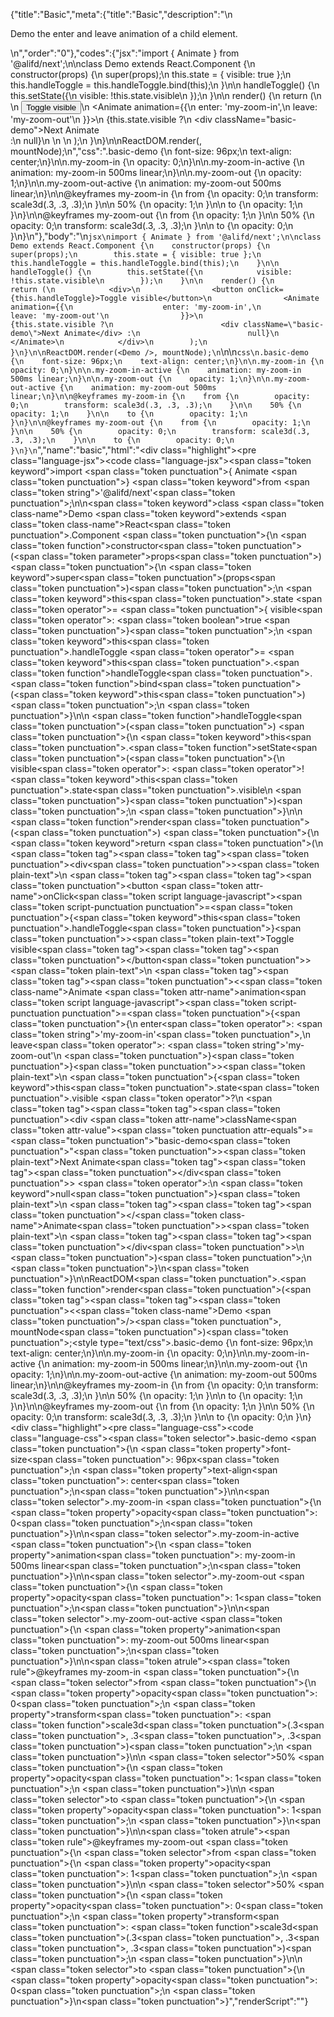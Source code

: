 {"title":"Basic","meta":{"title":"Basic","description":"\n<p>Demo the enter and leave animation of a child element.</p>\n","order":"0"},"codes":{"jsx":"import { Animate } from '@alifd/next';\n\nclass Demo extends React.Component {\n    constructor(props) {\n        super(props);\n        this.state = { visible: true };\n        this.handleToggle = this.handleToggle.bind(this);\n    }\n\n    handleToggle() {\n        this.setState({\n            visible: !this.state.visible\n        });\n    }\n\n    render() {\n        return (\n            <div>\n                <button onClick={this.handleToggle}>Toggle visible</button>\n                <Animate animation={{\n                    enter: 'my-zoom-in',\n                    leave: 'my-zoom-out'\n                }}>\n                    {this.state.visible ?\n                        <div className=\"basic-demo\">Next Animate</div> :\n                        null}\n                </Animate>\n            </div>\n        );\n    }\n}\n\nReactDOM.render(<Demo />, mountNode);\n","css":".basic-demo {\n    font-size: 96px;\n    text-align: center;\n}\n\n.my-zoom-in {\n    opacity: 0;\n}\n\n.my-zoom-in-active {\n    animation: my-zoom-in 500ms linear;\n}\n\n.my-zoom-out {\n    opacity: 1;\n}\n\n.my-zoom-out-active {\n    animation: my-zoom-out 500ms linear;\n}\n\n@keyframes my-zoom-in {\n    from {\n        opacity: 0;\n        transform: scale3d(.3, .3, .3);\n    }\n\n    50% {\n        opacity: 1;\n    }\n\n    to {\n        opacity: 1;\n    }\n}\n\n@keyframes my-zoom-out {\n    from {\n        opacity: 1;\n    }\n\n    50% {\n        opacity: 0;\n        transform: scale3d(.3, .3, .3);\n    }\n\n    to {\n        opacity: 0;\n    }\n}\n"},"body":"\n````jsx\nimport { Animate } from '@alifd/next';\n\nclass Demo extends React.Component {\n    constructor(props) {\n        super(props);\n        this.state = { visible: true };\n        this.handleToggle = this.handleToggle.bind(this);\n    }\n\n    handleToggle() {\n        this.setState({\n            visible: !this.state.visible\n        });\n    }\n\n    render() {\n        return (\n            <div>\n                <button onClick={this.handleToggle}>Toggle visible</button>\n                <Animate animation={{\n                    enter: 'my-zoom-in',\n                    leave: 'my-zoom-out'\n                }}>\n                    {this.state.visible ?\n                        <div className=\"basic-demo\">Next Animate</div> :\n                        null}\n                </Animate>\n            </div>\n        );\n    }\n}\n\nReactDOM.render(<Demo />, mountNode);\n````\n\n````css\n.basic-demo {\n    font-size: 96px;\n    text-align: center;\n}\n\n.my-zoom-in {\n    opacity: 0;\n}\n\n.my-zoom-in-active {\n    animation: my-zoom-in 500ms linear;\n}\n\n.my-zoom-out {\n    opacity: 1;\n}\n\n.my-zoom-out-active {\n    animation: my-zoom-out 500ms linear;\n}\n\n@keyframes my-zoom-in {\n    from {\n        opacity: 0;\n        transform: scale3d(.3, .3, .3);\n    }\n\n    50% {\n        opacity: 1;\n    }\n\n    to {\n        opacity: 1;\n    }\n}\n\n@keyframes my-zoom-out {\n    from {\n        opacity: 1;\n    }\n\n    50% {\n        opacity: 0;\n        transform: scale3d(.3, .3, .3);\n    }\n\n    to {\n        opacity: 0;\n    }\n}\n````","name":"basic","html":"<script>(function(){'use strict';\n\nvar _createClass = function () { function defineProperties(target, props) { for (var i = 0; i < props.length; i++) { var descriptor = props[i]; descriptor.enumerable = descriptor.enumerable || false; descriptor.configurable = true; if (\"value\" in descriptor) descriptor.writable = true; Object.defineProperty(target, descriptor.key, descriptor); } } return function (Constructor, protoProps, staticProps) { if (protoProps) defineProperties(Constructor.prototype, protoProps); if (staticProps) defineProperties(Constructor, staticProps); return Constructor; }; }();\n\nvar _next = require('@alifd/next');\n\nfunction _classCallCheck(instance, Constructor) { if (!(instance instanceof Constructor)) { throw new TypeError(\"Cannot call a class as a function\"); } }\n\nfunction _possibleConstructorReturn(self, call) { if (!self) { throw new ReferenceError(\"this hasn't been initialised - super() hasn't been called\"); } return call && (typeof call === \"object\" || typeof call === \"function\") ? call : self; }\n\nfunction _inherits(subClass, superClass) { if (typeof superClass !== \"function\" && superClass !== null) { throw new TypeError(\"Super expression must either be null or a function, not \" + typeof superClass); } subClass.prototype = Object.create(superClass && superClass.prototype, { constructor: { value: subClass, enumerable: false, writable: true, configurable: true } }); if (superClass) Object.setPrototypeOf ? Object.setPrototypeOf(subClass, superClass) : subClass.__proto__ = superClass; }\n\nvar Demo = function (_React$Component) {\n    _inherits(Demo, _React$Component);\n\n    function Demo(props) {\n        _classCallCheck(this, Demo);\n\n        var _this = _possibleConstructorReturn(this, (Demo.__proto__ || Object.getPrototypeOf(Demo)).call(this, props));\n\n        _this.state = { visible: true };\n        _this.handleToggle = _this.handleToggle.bind(_this);\n        return _this;\n    }\n\n    _createClass(Demo, [{\n        key: 'handleToggle',\n        value: function handleToggle() {\n            this.setState({\n                visible: !this.state.visible\n            });\n        }\n    }, {\n        key: 'render',\n        value: function render() {\n            return React.createElement(\n                'div',\n                null,\n                React.createElement(\n                    'button',\n                    { onClick: this.handleToggle },\n                    'Toggle visible'\n                ),\n                React.createElement(\n                    _next.Animate,\n                    { animation: {\n                            enter: 'my-zoom-in',\n                            leave: 'my-zoom-out'\n                        } },\n                    this.state.visible ? React.createElement(\n                        'div',\n                        { className: 'basic-demo' },\n                        'Next Animate'\n                    ) : null\n                )\n            );\n        }\n    }]);\n\n    return Demo;\n}(React.Component);\n\nReactDOM.render(React.createElement(Demo, null), mountNode);})()</script><div class=\"highlight\"><pre class=\"language-jsx\"><code class=\"language-jsx\"><span class=\"token keyword\">import</span> <span class=\"token punctuation\">{</span> Animate <span class=\"token punctuation\">}</span> <span class=\"token keyword\">from</span> <span class=\"token string\">'@alifd/next'</span><span class=\"token punctuation\">;</span>\n\n<span class=\"token keyword\">class</span> <span class=\"token class-name\">Demo</span> <span class=\"token keyword\">extends</span> <span class=\"token class-name\">React<span class=\"token punctuation\">.</span>Component</span> <span class=\"token punctuation\">{</span>\n    <span class=\"token function\">constructor</span><span class=\"token punctuation\">(</span><span class=\"token parameter\">props</span><span class=\"token punctuation\">)</span> <span class=\"token punctuation\">{</span>\n        <span class=\"token keyword\">super</span><span class=\"token punctuation\">(</span>props<span class=\"token punctuation\">)</span><span class=\"token punctuation\">;</span>\n        <span class=\"token keyword\">this</span><span class=\"token punctuation\">.</span>state <span class=\"token operator\">=</span> <span class=\"token punctuation\">{</span> visible<span class=\"token operator\">:</span> <span class=\"token boolean\">true</span> <span class=\"token punctuation\">}</span><span class=\"token punctuation\">;</span>\n        <span class=\"token keyword\">this</span><span class=\"token punctuation\">.</span>handleToggle <span class=\"token operator\">=</span> <span class=\"token keyword\">this</span><span class=\"token punctuation\">.</span><span class=\"token function\">handleToggle</span><span class=\"token punctuation\">.</span><span class=\"token function\">bind</span><span class=\"token punctuation\">(</span><span class=\"token keyword\">this</span><span class=\"token punctuation\">)</span><span class=\"token punctuation\">;</span>\n    <span class=\"token punctuation\">}</span>\n\n    <span class=\"token function\">handleToggle</span><span class=\"token punctuation\">(</span><span class=\"token punctuation\">)</span> <span class=\"token punctuation\">{</span>\n        <span class=\"token keyword\">this</span><span class=\"token punctuation\">.</span><span class=\"token function\">setState</span><span class=\"token punctuation\">(</span><span class=\"token punctuation\">{</span>\n            visible<span class=\"token operator\">:</span> <span class=\"token operator\">!</span><span class=\"token keyword\">this</span><span class=\"token punctuation\">.</span>state<span class=\"token punctuation\">.</span>visible\n        <span class=\"token punctuation\">}</span><span class=\"token punctuation\">)</span><span class=\"token punctuation\">;</span>\n    <span class=\"token punctuation\">}</span>\n\n    <span class=\"token function\">render</span><span class=\"token punctuation\">(</span><span class=\"token punctuation\">)</span> <span class=\"token punctuation\">{</span>\n        <span class=\"token keyword\">return</span> <span class=\"token punctuation\">(</span>\n            <span class=\"token tag\"><span class=\"token tag\"><span class=\"token punctuation\">&lt;</span>div</span><span class=\"token punctuation\">></span></span><span class=\"token plain-text\">\n                </span><span class=\"token tag\"><span class=\"token tag\"><span class=\"token punctuation\">&lt;</span>button</span> <span class=\"token attr-name\">onClick</span><span class=\"token script language-javascript\"><span class=\"token script-punctuation punctuation\">=</span><span class=\"token punctuation\">{</span><span class=\"token keyword\">this</span><span class=\"token punctuation\">.</span>handleToggle<span class=\"token punctuation\">}</span></span><span class=\"token punctuation\">></span></span><span class=\"token plain-text\">Toggle visible</span><span class=\"token tag\"><span class=\"token tag\"><span class=\"token punctuation\">&lt;/</span>button</span><span class=\"token punctuation\">></span></span><span class=\"token plain-text\">\n                </span><span class=\"token tag\"><span class=\"token tag\"><span class=\"token punctuation\">&lt;</span><span class=\"token class-name\">Animate</span></span> <span class=\"token attr-name\">animation</span><span class=\"token script language-javascript\"><span class=\"token script-punctuation punctuation\">=</span><span class=\"token punctuation\">{</span><span class=\"token punctuation\">{</span>\n                    enter<span class=\"token operator\">:</span> <span class=\"token string\">'my-zoom-in'</span><span class=\"token punctuation\">,</span>\n                    leave<span class=\"token operator\">:</span> <span class=\"token string\">'my-zoom-out'</span>\n                <span class=\"token punctuation\">}</span><span class=\"token punctuation\">}</span></span><span class=\"token punctuation\">></span></span><span class=\"token plain-text\">\n                    </span><span class=\"token punctuation\">{</span><span class=\"token keyword\">this</span><span class=\"token punctuation\">.</span>state<span class=\"token punctuation\">.</span>visible <span class=\"token operator\">?</span>\n                        <span class=\"token tag\"><span class=\"token tag\"><span class=\"token punctuation\">&lt;</span>div</span> <span class=\"token attr-name\">className</span><span class=\"token attr-value\"><span class=\"token punctuation attr-equals\">=</span><span class=\"token punctuation\">\"</span>basic-demo<span class=\"token punctuation\">\"</span></span><span class=\"token punctuation\">></span></span><span class=\"token plain-text\">Next Animate</span><span class=\"token tag\"><span class=\"token tag\"><span class=\"token punctuation\">&lt;/</span>div</span><span class=\"token punctuation\">></span></span> <span class=\"token operator\">:</span>\n                        <span class=\"token keyword\">null</span><span class=\"token punctuation\">}</span><span class=\"token plain-text\">\n                </span><span class=\"token tag\"><span class=\"token tag\"><span class=\"token punctuation\">&lt;/</span><span class=\"token class-name\">Animate</span></span><span class=\"token punctuation\">></span></span><span class=\"token plain-text\">\n            </span><span class=\"token tag\"><span class=\"token tag\"><span class=\"token punctuation\">&lt;/</span>div</span><span class=\"token punctuation\">></span></span>\n        <span class=\"token punctuation\">)</span><span class=\"token punctuation\">;</span>\n    <span class=\"token punctuation\">}</span>\n<span class=\"token punctuation\">}</span>\n\nReactDOM<span class=\"token punctuation\">.</span><span class=\"token function\">render</span><span class=\"token punctuation\">(</span><span class=\"token tag\"><span class=\"token tag\"><span class=\"token punctuation\">&lt;</span><span class=\"token class-name\">Demo</span></span> <span class=\"token punctuation\">/></span></span><span class=\"token punctuation\">,</span> mountNode<span class=\"token punctuation\">)</span><span class=\"token punctuation\">;</span></code></pre></div><style type=\"text/css\">.basic-demo {\n    font-size: 96px;\n    text-align: center;\n}\n\n.my-zoom-in {\n    opacity: 0;\n}\n\n.my-zoom-in-active {\n    animation: my-zoom-in 500ms linear;\n}\n\n.my-zoom-out {\n    opacity: 1;\n}\n\n.my-zoom-out-active {\n    animation: my-zoom-out 500ms linear;\n}\n\n@keyframes my-zoom-in {\n    from {\n        opacity: 0;\n        transform: scale3d(.3, .3, .3);\n    }\n\n    50% {\n        opacity: 1;\n    }\n\n    to {\n        opacity: 1;\n    }\n}\n\n@keyframes my-zoom-out {\n    from {\n        opacity: 1;\n    }\n\n    50% {\n        opacity: 0;\n        transform: scale3d(.3, .3, .3);\n    }\n\n    to {\n        opacity: 0;\n    }\n}</style><div class=\"highlight\"><pre class=\"language-css\"><code class=\"language-css\"><span class=\"token selector\">.basic-demo</span> <span class=\"token punctuation\">{</span>\n    <span class=\"token property\">font-size</span><span class=\"token punctuation\">:</span> 96px<span class=\"token punctuation\">;</span>\n    <span class=\"token property\">text-align</span><span class=\"token punctuation\">:</span> center<span class=\"token punctuation\">;</span>\n<span class=\"token punctuation\">}</span>\n\n<span class=\"token selector\">.my-zoom-in</span> <span class=\"token punctuation\">{</span>\n    <span class=\"token property\">opacity</span><span class=\"token punctuation\">:</span> 0<span class=\"token punctuation\">;</span>\n<span class=\"token punctuation\">}</span>\n\n<span class=\"token selector\">.my-zoom-in-active</span> <span class=\"token punctuation\">{</span>\n    <span class=\"token property\">animation</span><span class=\"token punctuation\">:</span> my-zoom-in 500ms linear<span class=\"token punctuation\">;</span>\n<span class=\"token punctuation\">}</span>\n\n<span class=\"token selector\">.my-zoom-out</span> <span class=\"token punctuation\">{</span>\n    <span class=\"token property\">opacity</span><span class=\"token punctuation\">:</span> 1<span class=\"token punctuation\">;</span>\n<span class=\"token punctuation\">}</span>\n\n<span class=\"token selector\">.my-zoom-out-active</span> <span class=\"token punctuation\">{</span>\n    <span class=\"token property\">animation</span><span class=\"token punctuation\">:</span> my-zoom-out 500ms linear<span class=\"token punctuation\">;</span>\n<span class=\"token punctuation\">}</span>\n\n<span class=\"token atrule\"><span class=\"token rule\">@keyframes</span> my-zoom-in</span> <span class=\"token punctuation\">{</span>\n    <span class=\"token selector\">from</span> <span class=\"token punctuation\">{</span>\n        <span class=\"token property\">opacity</span><span class=\"token punctuation\">:</span> 0<span class=\"token punctuation\">;</span>\n        <span class=\"token property\">transform</span><span class=\"token punctuation\">:</span> <span class=\"token function\">scale3d</span><span class=\"token punctuation\">(</span>.3<span class=\"token punctuation\">,</span> .3<span class=\"token punctuation\">,</span> .3<span class=\"token punctuation\">)</span><span class=\"token punctuation\">;</span>\n    <span class=\"token punctuation\">}</span>\n\n    <span class=\"token selector\">50%</span> <span class=\"token punctuation\">{</span>\n        <span class=\"token property\">opacity</span><span class=\"token punctuation\">:</span> 1<span class=\"token punctuation\">;</span>\n    <span class=\"token punctuation\">}</span>\n\n    <span class=\"token selector\">to</span> <span class=\"token punctuation\">{</span>\n        <span class=\"token property\">opacity</span><span class=\"token punctuation\">:</span> 1<span class=\"token punctuation\">;</span>\n    <span class=\"token punctuation\">}</span>\n<span class=\"token punctuation\">}</span>\n\n<span class=\"token atrule\"><span class=\"token rule\">@keyframes</span> my-zoom-out</span> <span class=\"token punctuation\">{</span>\n    <span class=\"token selector\">from</span> <span class=\"token punctuation\">{</span>\n        <span class=\"token property\">opacity</span><span class=\"token punctuation\">:</span> 1<span class=\"token punctuation\">;</span>\n    <span class=\"token punctuation\">}</span>\n\n    <span class=\"token selector\">50%</span> <span class=\"token punctuation\">{</span>\n        <span class=\"token property\">opacity</span><span class=\"token punctuation\">:</span> 0<span class=\"token punctuation\">;</span>\n        <span class=\"token property\">transform</span><span class=\"token punctuation\">:</span> <span class=\"token function\">scale3d</span><span class=\"token punctuation\">(</span>.3<span class=\"token punctuation\">,</span> .3<span class=\"token punctuation\">,</span> .3<span class=\"token punctuation\">)</span><span class=\"token punctuation\">;</span>\n    <span class=\"token punctuation\">}</span>\n\n    <span class=\"token selector\">to</span> <span class=\"token punctuation\">{</span>\n        <span class=\"token property\">opacity</span><span class=\"token punctuation\">:</span> 0<span class=\"token punctuation\">;</span>\n    <span class=\"token punctuation\">}</span>\n<span class=\"token punctuation\">}</span></code></pre></div>","renderScript":"<script>(function(){'use strict';\n\nvar _createClass = function () { function defineProperties(target, props) { for (var i = 0; i < props.length; i++) { var descriptor = props[i]; descriptor.enumerable = descriptor.enumerable || false; descriptor.configurable = true; if (\"value\" in descriptor) descriptor.writable = true; Object.defineProperty(target, descriptor.key, descriptor); } } return function (Constructor, protoProps, staticProps) { if (protoProps) defineProperties(Constructor.prototype, protoProps); if (staticProps) defineProperties(Constructor, staticProps); return Constructor; }; }();\n\nvar _reactLive = require('react-live');\n\nvar _next = require('@alifd/next');\n\nfunction _classCallCheck(instance, Constructor) { if (!(instance instanceof Constructor)) { throw new TypeError(\"Cannot call a class as a function\"); } }\n\nfunction _possibleConstructorReturn(self, call) { if (!self) { throw new ReferenceError(\"this hasn't been initialised - super() hasn't been called\"); } return call && (typeof call === \"object\" || typeof call === \"function\") ? call : self; }\n\nfunction _inherits(subClass, superClass) { if (typeof superClass !== \"function\" && superClass !== null) { throw new TypeError(\"Super expression must either be null or a function, not \" + typeof superClass); } subClass.prototype = Object.create(superClass && superClass.prototype, { constructor: { value: subClass, enumerable: false, writable: true, configurable: true } }); if (superClass) Object.setPrototypeOf ? Object.setPrototypeOf(subClass, superClass) : subClass.__proto__ = superClass; }\n\nwindow.demoNames.push('basicEnUs');\n\ndocument.getElementById('basicEnUs-style').innerHTML = '.basic-demo {\\n    font-size: 96px;\\n    text-align: center;\\n}\\n\\n.my-zoom-in {\\n    opacity: 0;\\n}\\n\\n.my-zoom-in-active {\\n    animation: my-zoom-in 500ms linear;\\n}\\n\\n.my-zoom-out {\\n    opacity: 1;\\n}\\n\\n.my-zoom-out-active {\\n    animation: my-zoom-out 500ms linear;\\n}\\n\\n@keyframes my-zoom-in {\\n    from {\\n        opacity: 0;\\n        transform: scale3d(.3, .3, .3);\\n    }\\n\\n    50% {\\n        opacity: 1;\\n    }\\n\\n    to {\\n        opacity: 1;\\n    }\\n}\\n\\n@keyframes my-zoom-out {\\n    from {\\n        opacity: 1;\\n    }\\n\\n    50% {\\n        opacity: 0;\\n        transform: scale3d(.3, .3, .3);\\n    }\\n\\n    to {\\n        opacity: 0;\\n    }\\n}\\n';\n\nwindow.basicEnUsRenderScript = function basicEnUsRenderScript(liveDemo) {\n    var mountNode = document.getElementById('basicEnUs-mount');\n    if (liveDemo === \"false\") {\n        document.getElementById('basicEnUs-body').innerHTML = '<pre class=\"language-jsx\"><code class=\"language-jsx\"><span class=\"token keyword\">import</span> <span class=\"token punctuation\">{</span> Animate <span class=\"token punctuation\">}</span> <span class=\"token keyword\">from</span> <span class=\"token string\">\\'@alifd/next\\'</span><span class=\"token punctuation\">;</span>\\n\\n<span class=\"token keyword\">class</span> <span class=\"token class-name\">Demo</span> <span class=\"token keyword\">extends</span> <span class=\"token class-name\">React<span class=\"token punctuation\">.</span>Component</span> <span class=\"token punctuation\">{</span>\\n    <span class=\"token function\">constructor</span><span class=\"token punctuation\">(</span><span class=\"token parameter\">props</span><span class=\"token punctuation\">)</span> <span class=\"token punctuation\">{</span>\\n        <span class=\"token keyword\">super</span><span class=\"token punctuation\">(</span>props<span class=\"token punctuation\">)</span><span class=\"token punctuation\">;</span>\\n        <span class=\"token keyword\">this</span><span class=\"token punctuation\">.</span>state <span class=\"token operator\">=</span> <span class=\"token punctuation\">{</span> visible<span class=\"token operator\">:</span> <span class=\"token boolean\">true</span> <span class=\"token punctuation\">}</span><span class=\"token punctuation\">;</span>\\n        <span class=\"token keyword\">this</span><span class=\"token punctuation\">.</span>handleToggle <span class=\"token operator\">=</span> <span class=\"token keyword\">this</span><span class=\"token punctuation\">.</span><span class=\"token function\">handleToggle</span><span class=\"token punctuation\">.</span><span class=\"token function\">bind</span><span class=\"token punctuation\">(</span><span class=\"token keyword\">this</span><span class=\"token punctuation\">)</span><span class=\"token punctuation\">;</span>\\n    <span class=\"token punctuation\">}</span>\\n\\n    <span class=\"token function\">handleToggle</span><span class=\"token punctuation\">(</span><span class=\"token punctuation\">)</span> <span class=\"token punctuation\">{</span>\\n        <span class=\"token keyword\">this</span><span class=\"token punctuation\">.</span><span class=\"token function\">setState</span><span class=\"token punctuation\">(</span><span class=\"token punctuation\">{</span>\\n            visible<span class=\"token operator\">:</span> <span class=\"token operator\">!</span><span class=\"token keyword\">this</span><span class=\"token punctuation\">.</span>state<span class=\"token punctuation\">.</span>visible\\n        <span class=\"token punctuation\">}</span><span class=\"token punctuation\">)</span><span class=\"token punctuation\">;</span>\\n    <span class=\"token punctuation\">}</span>\\n\\n    <span class=\"token function\">render</span><span class=\"token punctuation\">(</span><span class=\"token punctuation\">)</span> <span class=\"token punctuation\">{</span>\\n        <span class=\"token keyword\">return</span> <span class=\"token punctuation\">(</span>\\n            <span class=\"token tag\"><span class=\"token tag\"><span class=\"token punctuation\">&lt;</span>div</span><span class=\"token punctuation\">></span></span><span class=\"token plain-text\">\\n                </span><span class=\"token tag\"><span class=\"token tag\"><span class=\"token punctuation\">&lt;</span>button</span> <span class=\"token attr-name\">onClick</span><span class=\"token script language-javascript\"><span class=\"token script-punctuation punctuation\">=</span><span class=\"token punctuation\">{</span><span class=\"token keyword\">this</span><span class=\"token punctuation\">.</span>handleToggle<span class=\"token punctuation\">}</span></span><span class=\"token punctuation\">></span></span><span class=\"token plain-text\">Toggle visible</span><span class=\"token tag\"><span class=\"token tag\"><span class=\"token punctuation\">&lt;/</span>button</span><span class=\"token punctuation\">></span></span><span class=\"token plain-text\">\\n                </span><span class=\"token tag\"><span class=\"token tag\"><span class=\"token punctuation\">&lt;</span><span class=\"token class-name\">Animate</span></span> <span class=\"token attr-name\">animation</span><span class=\"token script language-javascript\"><span class=\"token script-punctuation punctuation\">=</span><span class=\"token punctuation\">{</span><span class=\"token punctuation\">{</span>\\n                    enter<span class=\"token operator\">:</span> <span class=\"token string\">\\'my-zoom-in\\'</span><span class=\"token punctuation\">,</span>\\n                    leave<span class=\"token operator\">:</span> <span class=\"token string\">\\'my-zoom-out\\'</span>\\n                <span class=\"token punctuation\">}</span><span class=\"token punctuation\">}</span></span><span class=\"token punctuation\">></span></span><span class=\"token plain-text\">\\n                    </span><span class=\"token punctuation\">{</span><span class=\"token keyword\">this</span><span class=\"token punctuation\">.</span>state<span class=\"token punctuation\">.</span>visible <span class=\"token operator\">?</span>\\n                        <span class=\"token tag\"><span class=\"token tag\"><span class=\"token punctuation\">&lt;</span>div</span> <span class=\"token attr-name\">className</span><span class=\"token attr-value\"><span class=\"token punctuation attr-equals\">=</span><span class=\"token punctuation\">\"</span>basic-demo<span class=\"token punctuation\">\"</span></span><span class=\"token punctuation\">></span></span><span class=\"token plain-text\">Next Animate</span><span class=\"token tag\"><span class=\"token tag\"><span class=\"token punctuation\">&lt;/</span>div</span><span class=\"token punctuation\">></span></span> <span class=\"token operator\">:</span>\\n                        <span class=\"token keyword\">null</span><span class=\"token punctuation\">}</span><span class=\"token plain-text\">\\n                </span><span class=\"token tag\"><span class=\"token tag\"><span class=\"token punctuation\">&lt;/</span><span class=\"token class-name\">Animate</span></span><span class=\"token punctuation\">></span></span><span class=\"token plain-text\">\\n            </span><span class=\"token tag\"><span class=\"token tag\"><span class=\"token punctuation\">&lt;/</span>div</span><span class=\"token punctuation\">></span></span>\\n        <span class=\"token punctuation\">)</span><span class=\"token punctuation\">;</span>\\n    <span class=\"token punctuation\">}</span>\\n<span class=\"token punctuation\">}</span>\\n\\nReactDOM<span class=\"token punctuation\">.</span><span class=\"token function\">render</span><span class=\"token punctuation\">(</span><span class=\"token tag\"><span class=\"token tag\"><span class=\"token punctuation\">&lt;</span><span class=\"token class-name\">Demo</span></span> <span class=\"token punctuation\">/></span></span><span class=\"token punctuation\">,</span> mountNode<span class=\"token punctuation\">)</span><span class=\"token punctuation\">;</span>\\n</code></pre>\\n<pre class=\"language-css\"><code class=\"language-css\"><span class=\"token selector\">.basic-demo</span> <span class=\"token punctuation\">{</span>\\n    <span class=\"token property\">font-size</span><span class=\"token punctuation\">:</span> 96px<span class=\"token punctuation\">;</span>\\n    <span class=\"token property\">text-align</span><span class=\"token punctuation\">:</span> center<span class=\"token punctuation\">;</span>\\n<span class=\"token punctuation\">}</span>\\n\\n<span class=\"token selector\">.my-zoom-in</span> <span class=\"token punctuation\">{</span>\\n    <span class=\"token property\">opacity</span><span class=\"token punctuation\">:</span> 0<span class=\"token punctuation\">;</span>\\n<span class=\"token punctuation\">}</span>\\n\\n<span class=\"token selector\">.my-zoom-in-active</span> <span class=\"token punctuation\">{</span>\\n    <span class=\"token property\">animation</span><span class=\"token punctuation\">:</span> my-zoom-in 500ms linear<span class=\"token punctuation\">;</span>\\n<span class=\"token punctuation\">}</span>\\n\\n<span class=\"token selector\">.my-zoom-out</span> <span class=\"token punctuation\">{</span>\\n    <span class=\"token property\">opacity</span><span class=\"token punctuation\">:</span> 1<span class=\"token punctuation\">;</span>\\n<span class=\"token punctuation\">}</span>\\n\\n<span class=\"token selector\">.my-zoom-out-active</span> <span class=\"token punctuation\">{</span>\\n    <span class=\"token property\">animation</span><span class=\"token punctuation\">:</span> my-zoom-out 500ms linear<span class=\"token punctuation\">;</span>\\n<span class=\"token punctuation\">}</span>\\n\\n<span class=\"token atrule\"><span class=\"token rule\">@keyframes</span> my-zoom-in</span> <span class=\"token punctuation\">{</span>\\n    <span class=\"token selector\">from</span> <span class=\"token punctuation\">{</span>\\n        <span class=\"token property\">opacity</span><span class=\"token punctuation\">:</span> 0<span class=\"token punctuation\">;</span>\\n        <span class=\"token property\">transform</span><span class=\"token punctuation\">:</span> <span class=\"token function\">scale3d</span><span class=\"token punctuation\">(</span>.3<span class=\"token punctuation\">,</span> .3<span class=\"token punctuation\">,</span> .3<span class=\"token punctuation\">)</span><span class=\"token punctuation\">;</span>\\n    <span class=\"token punctuation\">}</span>\\n\\n    <span class=\"token selector\">50%</span> <span class=\"token punctuation\">{</span>\\n        <span class=\"token property\">opacity</span><span class=\"token punctuation\">:</span> 1<span class=\"token punctuation\">;</span>\\n    <span class=\"token punctuation\">}</span>\\n\\n    <span class=\"token selector\">to</span> <span class=\"token punctuation\">{</span>\\n        <span class=\"token property\">opacity</span><span class=\"token punctuation\">:</span> 1<span class=\"token punctuation\">;</span>\\n    <span class=\"token punctuation\">}</span>\\n<span class=\"token punctuation\">}</span>\\n\\n<span class=\"token atrule\"><span class=\"token rule\">@keyframes</span> my-zoom-out</span> <span class=\"token punctuation\">{</span>\\n    <span class=\"token selector\">from</span> <span class=\"token punctuation\">{</span>\\n        <span class=\"token property\">opacity</span><span class=\"token punctuation\">:</span> 1<span class=\"token punctuation\">;</span>\\n    <span class=\"token punctuation\">}</span>\\n\\n    <span class=\"token selector\">50%</span> <span class=\"token punctuation\">{</span>\\n        <span class=\"token property\">opacity</span><span class=\"token punctuation\">:</span> 0<span class=\"token punctuation\">;</span>\\n        <span class=\"token property\">transform</span><span class=\"token punctuation\">:</span> <span class=\"token function\">scale3d</span><span class=\"token punctuation\">(</span>.3<span class=\"token punctuation\">,</span> .3<span class=\"token punctuation\">,</span> .3<span class=\"token punctuation\">)</span><span class=\"token punctuation\">;</span>\\n    <span class=\"token punctuation\">}</span>\\n\\n    <span class=\"token selector\">to</span> <span class=\"token punctuation\">{</span>\\n        <span class=\"token property\">opacity</span><span class=\"token punctuation\">:</span> 0<span class=\"token punctuation\">;</span>\\n    <span class=\"token punctuation\">}</span>\\n<span class=\"token punctuation\">}</span>\\n</code></pre>\\n'.replace(/{backquote}/g, '`').replace(/{dollar}/g, '$');\n\n        var Demo = function (_React$Component) {\n            _inherits(Demo, _React$Component);\n\n            function Demo(props) {\n                _classCallCheck(this, Demo);\n\n                var _this = _possibleConstructorReturn(this, (Demo.__proto__ || Object.getPrototypeOf(Demo)).call(this, props));\n\n                _this.state = { visible: true };\n                _this.handleToggle = _this.handleToggle.bind(_this);\n                return _this;\n            }\n\n            _createClass(Demo, [{\n                key: 'handleToggle',\n                value: function handleToggle() {\n                    this.setState({\n                        visible: !this.state.visible\n                    });\n                }\n            }, {\n                key: 'render',\n                value: function render() {\n                    return React.createElement(\n                        'div',\n                        null,\n                        React.createElement(\n                            'button',\n                            { onClick: this.handleToggle },\n                            'Toggle visible'\n                        ),\n                        React.createElement(\n                            _next.Animate,\n                            { animation: {\n                                    enter: 'my-zoom-in',\n                                    leave: 'my-zoom-out'\n                                } },\n                            this.state.visible ? React.createElement(\n                                'div',\n                                { className: 'basic-demo' },\n                                'Next Animate'\n                            ) : null\n                        )\n                    );\n                }\n            }]);\n\n            return Demo;\n        }(React.Component);\n\n        ReactDOM.render(React.createElement(Demo, null), mountNode);\n\n        return;\n    }\n\n    var basicEnUsLiveScript = 'class Demo extends React.Component {\\n  constructor(props) {\\n    super(props);\\n    this.state = { visible: true };\\n    this.handleToggle = this.handleToggle.bind(this);\\n  }\\n\\n  handleToggle() {\\n    this.setState({\\n      visible: !this.state.visible\\n    });\\n  }\\n\\n  render() {\\n    return (\\n      <div>\\n        <button onClick={this.handleToggle}>Toggle visible</button>\\n        <Animate\\n          animation={{\\n            enter: \"my-zoom-in\",\\n            leave: \"my-zoom-out\"\\n          }}\\n        >\\n          {this.state.visible ? (\\n            <div className=\"basic-demo\">Next Animate</div>\\n          ) : null}\\n        </Animate>\\n      </div>\\n    );\\n  }\\n}\\n\\nReactDOM.render(<Demo />, mountNode);';\n    var emptyTheme = {\n        plain: {},\n        styles: [{\n            types: [],\n            styles: {}\n        }]\n    };\n\n    function renderAfter() {\n        ReactDOM.render(React.createElement(\n            _next.Balloon.Tooltip,\n            {\n                align: 't',\n                style: { maxWidth: 320 },\n                trigger: React.createElement('div', {\n                    dangerouslySetInnerHTML: {\n                        __html: '<pre class=\"language-jsx\"><code class=\"language-jsx\"><span class=\"token keyword\">import</span> <span class=\"token punctuation\">{</span> Animate <span class=\"token punctuation\">}</span> <span class=\"token keyword\">from</span> <span class=\"token string\">\\'@alifd/next\\'</span><span class=\"token punctuation\">;</span>\\n</code></pre>\\n'\n                    }\n                })\n            },\n            '\\u7F16\\u8F91\\u6A21\\u5F0F\\u6682\\u4E0D\\u652F\\u6301\\u4FEE\\u6539\\u4F9D\\u8D56\\u5F15\\u5165'\n        ), document.getElementById('basicEnUs-live-import'));\n        ReactDOM.render(React.createElement(\n            _next.Balloon.Tooltip,\n            {\n                align: 'b',\n                style: { maxWidth: 320 },\n                trigger: React.createElement('div', { dangerouslySetInnerHTML: { __html: '<pre class=\"language-css\"><code class=\"language-css\"><span class=\"token selector\">.basic-demo</span> <span class=\"token punctuation\">{</span>\\n    <span class=\"token property\">font-size</span><span class=\"token punctuation\">:</span> 96px<span class=\"token punctuation\">;</span>\\n    <span class=\"token property\">text-align</span><span class=\"token punctuation\">:</span> center<span class=\"token punctuation\">;</span>\\n<span class=\"token punctuation\">}</span>\\n\\n<span class=\"token selector\">.my-zoom-in</span> <span class=\"token punctuation\">{</span>\\n    <span class=\"token property\">opacity</span><span class=\"token punctuation\">:</span> 0<span class=\"token punctuation\">;</span>\\n<span class=\"token punctuation\">}</span>\\n\\n<span class=\"token selector\">.my-zoom-in-active</span> <span class=\"token punctuation\">{</span>\\n    <span class=\"token property\">animation</span><span class=\"token punctuation\">:</span> my-zoom-in 500ms linear<span class=\"token punctuation\">;</span>\\n<span class=\"token punctuation\">}</span>\\n\\n<span class=\"token selector\">.my-zoom-out</span> <span class=\"token punctuation\">{</span>\\n    <span class=\"token property\">opacity</span><span class=\"token punctuation\">:</span> 1<span class=\"token punctuation\">;</span>\\n<span class=\"token punctuation\">}</span>\\n\\n<span class=\"token selector\">.my-zoom-out-active</span> <span class=\"token punctuation\">{</span>\\n    <span class=\"token property\">animation</span><span class=\"token punctuation\">:</span> my-zoom-out 500ms linear<span class=\"token punctuation\">;</span>\\n<span class=\"token punctuation\">}</span>\\n\\n<span class=\"token atrule\"><span class=\"token rule\">@keyframes</span> my-zoom-in</span> <span class=\"token punctuation\">{</span>\\n    <span class=\"token selector\">from</span> <span class=\"token punctuation\">{</span>\\n        <span class=\"token property\">opacity</span><span class=\"token punctuation\">:</span> 0<span class=\"token punctuation\">;</span>\\n        <span class=\"token property\">transform</span><span class=\"token punctuation\">:</span> <span class=\"token function\">scale3d</span><span class=\"token punctuation\">(</span>.3<span class=\"token punctuation\">,</span> .3<span class=\"token punctuation\">,</span> .3<span class=\"token punctuation\">)</span><span class=\"token punctuation\">;</span>\\n    <span class=\"token punctuation\">}</span>\\n\\n    <span class=\"token selector\">50%</span> <span class=\"token punctuation\">{</span>\\n        <span class=\"token property\">opacity</span><span class=\"token punctuation\">:</span> 1<span class=\"token punctuation\">;</span>\\n    <span class=\"token punctuation\">}</span>\\n\\n    <span class=\"token selector\">to</span> <span class=\"token punctuation\">{</span>\\n        <span class=\"token property\">opacity</span><span class=\"token punctuation\">:</span> 1<span class=\"token punctuation\">;</span>\\n    <span class=\"token punctuation\">}</span>\\n<span class=\"token punctuation\">}</span>\\n\\n<span class=\"token atrule\"><span class=\"token rule\">@keyframes</span> my-zoom-out</span> <span class=\"token punctuation\">{</span>\\n    <span class=\"token selector\">from</span> <span class=\"token punctuation\">{</span>\\n        <span class=\"token property\">opacity</span><span class=\"token punctuation\">:</span> 1<span class=\"token punctuation\">;</span>\\n    <span class=\"token punctuation\">}</span>\\n\\n    <span class=\"token selector\">50%</span> <span class=\"token punctuation\">{</span>\\n        <span class=\"token property\">opacity</span><span class=\"token punctuation\">:</span> 0<span class=\"token punctuation\">;</span>\\n        <span class=\"token property\">transform</span><span class=\"token punctuation\">:</span> <span class=\"token function\">scale3d</span><span class=\"token punctuation\">(</span>.3<span class=\"token punctuation\">,</span> .3<span class=\"token punctuation\">,</span> .3<span class=\"token punctuation\">)</span><span class=\"token punctuation\">;</span>\\n    <span class=\"token punctuation\">}</span>\\n\\n    <span class=\"token selector\">to</span> <span class=\"token punctuation\">{</span>\\n        <span class=\"token property\">opacity</span><span class=\"token punctuation\">:</span> 0<span class=\"token punctuation\">;</span>\\n    <span class=\"token punctuation\">}</span>\\n<span class=\"token punctuation\">}</span>\\n\\n</code></pre>\\n' } })\n            },\n            '\\u7F16\\u8F91\\u6A21\\u5F0F\\u6682\\u4E0D\\u652F\\u6301\\u4FEE\\u6539css'\n        ), document.getElementById('basicEnUs-live-css'));\n    }\n\n    var LiveRenderer = function (_React$Component2) {\n        _inherits(LiveRenderer, _React$Component2);\n\n        function LiveRenderer(props) {\n            _classCallCheck(this, LiveRenderer);\n\n            var _this2 = _possibleConstructorReturn(this, (LiveRenderer.__proto__ || Object.getPrototypeOf(LiveRenderer)).call(this, props));\n\n            _this2.onBlur = function () {\n                var time = new Date().getTime();\n                window.top.postMessage({\n                    type: 'ReactLiveEdit',\n                    from: 'demo',\n                    body: { name: 'basicEnUs', component: 'Animate', time: time }\n                }, '*');\n            };\n\n            return _this2;\n        }\n\n        _createClass(LiveRenderer, [{\n            key: 'componentDidMount',\n            value: function componentDidMount() {\n                renderAfter();\n            }\n        }, {\n            key: 'render',\n            value: function render() {\n                return React.createElement(\n                    _reactLive.LiveProvider,\n                    {\n                        code: basicEnUsLiveScript,\n                        scope: { Animate: _next.Animate, mountNode: mountNode },\n                        noInline: true },\n                    React.createElement(\n                        'div',\n                        { id: 'basicEnUs-live-editor' },\n                        React.createElement(_reactLive.LiveError, { id: 'basicEnUs-live-error', className: 'react-live-error' }),\n                        React.createElement('div', { id: 'basicEnUs-live-import' }),\n                        React.createElement(\n                            'div',\n                            { id: 'basicEnUs-live-body', className: 'react-live-body' },\n                            React.createElement(_reactLive.LiveEditor, { theme: emptyTheme, onBlur: this.onBlur })\n                        ),\n                        React.createElement('div', { id: 'basicEnUs-live-css' })\n                    ),\n                    React.createElement(_reactLive.LivePreview, null)\n                );\n            }\n        }]);\n\n        return LiveRenderer;\n    }(React.Component);\n\n    ReactDOM.render(React.createElement(LiveRenderer, null), document.getElementById('basicEnUs-body'));\n    return;\n};\n\nwindow.renderFuncs.push(basicEnUsRenderScript);\n\nfunction onRiddleOrCodePenClick(type) {\n    var time = new Date().getTime();\n    window.top.postMessage({\n        type: 'RiddleOrCodePenClick',\n        from: 'demo',\n        body: { name: 'basicEnUs', component: 'Animate', type: type, time: time }\n    }, '*');\n}\nReactDOM.render(React.createElement(\n    _next.Balloon.Tooltip,\n    {\n        align: 'b',\n        style: { maxWidth: 400 },\n        trigger: React.createElement(\n            'span',\n            { role: 'img', className: 'op-icon', onClick: function onClick() {\n                    return onRiddleOrCodePenClick('CodePen');\n                } },\n            React.createElement(\n                'svg',\n                { viewBox: '0 0 20 20', fill: 'currentColor' },\n                React.createElement('path', {\n                    d: 'M17.7207447,7.0537234 L10.2739362,2.0893617 C10.0952128,1.97021277 9.86223404,1.97021277 9.68404255,2.0893617 L2.23723404,7.0537234 C2.0893617,7.15212766 2.00053191,7.31861702 2.00053191,7.4962766 L2.00053191,12.4606383 C2.00053191,12.6382979 2.0893617,12.8047872 2.23723404,12.9031915 L9.68404255,17.8675532 C9.77340426,17.9271277 9.87606383,17.9569149 9.97925532,17.9569149 C10.0824468,17.9569149 10.1851064,17.9271277 10.2744681,17.8675532 L17.7212766,12.9031915 C17.8691489,12.8047872 17.9579787,12.6382979 17.9579787,12.4606383 L17.9579787,7.4962766 C17.9579787,7.31861702 17.8691489,7.15212766 17.7212766,7.0537234 L17.7207447,7.0537234 Z M9.9787234,11.8218085 L7.2143617,9.9787234 L9.9787234,8.1356383 L12.7430851,9.9787234 L9.9787234,11.8218085 Z M10.5106383,7.21170213 L10.5106383,3.52553191 L16.4664894,7.4962766 L13.7021277,9.3393617 L10.5106383,7.21170213 Z M9.44680851,7.21170213 L6.25531915,9.3393617 L3.49095745,7.4962766 L9.44680851,3.52553191 L9.44680851,7.21170213 Z M5.2962766,9.9787234 L3.06382979,11.4670213 L3.06382979,8.49042553 L5.2962766,9.9787234 Z M6.25531915,10.6180851 L9.44680851,12.7457447 L9.44680851,16.4319149 L3.49095745,12.4611702 L6.25531915,10.6180851 Z M10.5106383,12.7457447 L13.7021277,10.6180851 L16.4664894,12.4611702 L10.5106383,16.4319149 L10.5106383,12.7457447 Z M14.6611702,9.9787234 L16.893617,8.49042553 L16.893617,11.4670213 L14.6611702,9.9787234 Z' })\n            )\n        ) },\n    React.createElement(\n        'span',\n        null,\n        '\\u5728CodePen\\u4E2D\\u6253\\u5F00'\n    )\n), document.getElementById('basicEnUs-CodePen'));\nReactDOM.render(React.createElement(\n    _next.Balloon.Tooltip,\n    {\n        align: 'b',\n        style: { maxWidth: 400 },\n        trigger: React.createElement(\n            'span',\n            { role: 'img', className: 'op-icon', onClick: function onClick() {\n                    return onRiddleOrCodePenClick('Riddle');\n                } },\n            React.createElement(\n                'svg',\n                { viewBox: '0 0 20 20', fill: 'currentColor' },\n                React.createElement('path', {\n                    d: 'M12.0135981,2 C14.9585189,2 17.345849,4.38716704 17.345849,7.33333333 C17.345849,9.38478693 16.1882418,11.1657179 14.4903288,12.0578577 L17.2084049,16.7658872 C17.2378708,16.8169235 17.2591949,16.8704263 17.2727803,16.9248914 C17.3474476,17.0262914 17.3916465,17.1520943 17.3916465,17.2882205 C17.3916465,17.628088 17.1161295,17.9036051 16.7762619,17.9036051 L2.81174505,17.9048498 C2.75007855,17.9255976 2.68404472,17.9368421 2.61538462,17.9368421 C2.27551708,17.9368421 2,17.661325 2,17.3214575 L2,4.90050552 C2,4.44767651 2.36696407,4.08058607 2.8201909,4.08058607 L2.8201909,4.08058607 L4.598,4.08 L4.59829061,3.64037695 C4.59829061,2.78210363 5.25867561,2.07778272 6.09736436,2.00602116 L6.23871411,2 Z M11.9839597,3.23076923 L6.23745245,3.23076923 C6.01143198,3.23076923 5.82905984,3.41419855 5.82905984,3.64047008 L5.82905984,3.64047008 L5.829,4.08 L11.5615101,4.08058607 C13.3089935,4.08058607 14.7370181,5.4476011 14.8334247,7.17082808 L14.8386124,7.35677655 C14.8386124,9.16616658 13.3721154,10.632967 11.5615101,10.632967 L11.5615101,10.632967 L10.299,10.632 L12.6155561,14.6429723 C12.7020335,14.7927556 12.7183875,14.9637818 12.6748043,15.1180362 C12.6779184,15.1342067 12.6786336,15.1513556 12.6786336,15.1686715 C12.6786336,15.508539 12.4031165,15.7840561 12.063249,15.7840561 L5.39477011,15.7840561 C5.33908357,15.7840561 5.28512459,15.7766596 5.23382202,15.7627953 L5.21367522,15.7639098 L5.21367522,15.7639098 C4.87380768,15.7639098 4.59829061,15.4883927 4.59829061,15.1485252 L4.598,5.323 L3.23076923,5.32307709 L3.23,16.672 L15.733,16.672 L13.0769083,12.0713449 C12.9069827,11.7770252 13.0078241,11.40068 13.3021438,11.2307544 C13.3538063,11.200927 13.4079962,11.1794424 13.4631533,11.1658825 C14.9972153,10.5673738 16.0854701,9.07745387 16.0854701,7.33333333 C16.0854701,5.06705157 14.2491614,3.23076923 11.9839597,3.23076923 L11.9839597,3.23076923 Z M11.7212434,5.32867389 L11.5688942,5.32307709 L5.829,5.323 L5.82905984,11.0261966 C5.82905984,11.0464748 5.83052125,11.0664018 5.83334393,11.0858783 L5.84579569,11.1428571 L5.829,11.142 L5.829,14.553 L11.142,14.553 L8.71393544,10.3467056 C8.54400168,10.0523717 8.64484792,9.67600839 8.93918185,9.50607462 C9.01663814,9.46135521 9.09977514,9.43538787 9.18333591,9.42676402 L9.18350929,9.40512829 L11.5688942,9.40512829 C12.6982428,9.40512829 13.6102561,8.49132999 13.6102561,7.36410269 C13.6102561,6.23662753 12.6963072,5.32307709 11.5688942,5.32307709 Z' })\n            )\n        ) },\n    React.createElement(\n        'span',\n        null,\n        '\\u5728Riddle\\u4E2D\\u6253\\u5F00'\n    )\n), document.getElementById('basicEnUs-Riddle'));\nReactDOM.render(React.createElement(\n    _next.Balloon.Tooltip,\n    {\n        align: 'b',\n        style: { maxWidth: 320 },\n        trigger: React.createElement(\n            'span',\n            { className: 'code-box-code-action', onClick: function onClick() {\n                    _next.Message.success('复制成功');\n                } },\n            React.createElement(\n                'svg',\n                { viewBox: '0 0 20 20', focusable: 'false', 'data-icon': 'snippets', width: '20px', height: '20px', fill: 'currentColor', 'aria-hidden': 'true' },\n                React.createElement('path', { d: 'M15,5 L15,18 L2,18 L2,5 L15,5 Z M14,6 L3,6 L3,17 L14,17 L14,6 Z M18,2 L18,15 L16,15 L16,13.999 L17,14 L17,3 L6,3 L6,4 L5,4 L5,2 L18,2 Z M9,8 L9,11 L12,11 L12,12 L9,12 L9,15 L8,15 L8,12 L5,12 L5,11 L8,11 L8,8 L9,8 Z' })\n            )\n        )\n    },\n    React.createElement(\n        'span',\n        null,\n        '\\u590D\\u5236\\u4EE3\\u7801'\n    )\n), document.getElementById('basicEnUs-copy-btn'));\nReactDOM.render(React.createElement(\n    React.Fragment,\n    null,\n    React.createElement(\n        _next.Balloon.Tooltip,\n        {\n            align: 'b',\n            style: { maxWidth: 400 },\n            trigger: React.createElement(\n                'span',\n                { id: 'basicEnUs-icon-show', className: 'code-box-code-action code-expand-icon-show' },\n                React.createElement(\n                    'svg',\n                    { alt: 'expand code', width: '20px', height: '20px', viewBox: '0 0 20 20', fill: 'currentColor' },\n                    React.createElement('path', {\n                        d: 'M14.4307124,13.5667899 L15.1349452,14.276759 L10.7473676,18.6288871 L6.42783259,14.2738791 L7.13782502,13.5696698 L10.7530744,17.2147744 L14.4307124,13.5667899 Z M4.79130753,8.067524 L16.3824174,11.1733525 L16.1235984,12.1392784 L4.53248848,9.03344983 L4.79130753,8.067524 Z M10.8154102,1.57503552 L15.1349452,5.93004351 L14.4249528,6.63425282 L10.809949,2.98914817 L7.13206544,6.6371327 L6.42783259,5.92716363 L10.8154102,1.57503552 Z',\n                        transform: 'translate(10.457453, 10.101961) rotate(90.000000) translate(-10.457453, -10.101961) ' })\n                )\n            ) },\n        React.createElement(\n            'span',\n            null,\n            '\\u5C55\\u5F00\\u4EE3\\u7801',\n            React.createElement('br', null),\n            React.createElement('br', null),\n            '\\u5C0F\\u63D0\\u793A: ',\n            React.createElement('br', null),\n            React.createElement('br', null),\n            ' 1. \\u70B9\\u51FB\\u4E00\\u4E0B\\u4EE3\\u7801\\uFF0C\\u8BD5\\u4E00\\u8BD5\\u5728\\u7EBF\\u7F16\\u8F91\\u9884\\u89C8\\u5427\\uFF01 ',\n            React.createElement('br', null),\n            React.createElement('br', null),\n            '2. \\u9875\\u9762\\u53F3\\u4E0A\\u65B9 \\u6709 ',\n            React.createElement(\n                'strong',\n                null,\n                '\\u5168\\u5C40\\u4EE3\\u7801\\u5C55\\u5F00'\n            ),\n            ' \\u53CA ',\n            React.createElement(\n                'strong',\n                null,\n                '\\u5F00\\u542F\\u5728\\u7EBF\\u7F16\\u8F91'\n            ),\n            ' \\u6A21\\u5F0F\\u54DF\\uFF5E'\n        )\n    ),\n    React.createElement(\n        _next.Balloon.Tooltip,\n        {\n            align: 'b',\n            style: { maxWidth: 400 },\n            trigger: React.createElement(\n                'span',\n                { id: 'basicEnUs-icon-hide', className: 'code-box-code-action code-expand-icon-hide', style: { display: 'none' } },\n                React.createElement(\n                    'svg',\n                    { alt: 'expand code', width: '20px', height: '20px', viewBox: '0 0 20 20', style: { fill: '#3B9AFF' } },\n                    React.createElement('path', {\n                        d: 'M14.4307124,13.5667899 L15.1349452,14.276759 L10.7473676,18.6288871 L6.42783259,14.2738791 L7.13782502,13.5696698 L10.7530744,17.2147744 L14.4307124,13.5667899 Z M4.79130753,8.067524 L16.3824174,11.1733525 L16.1235984,12.1392784 L4.53248848,9.03344983 L4.79130753,8.067524 Z M10.8154102,1.57503552 L15.1349452,5.93004351 L14.4249528,6.63425282 L10.809949,2.98914817 L7.13206544,6.6371327 L6.42783259,5.92716363 L10.8154102,1.57503552 Z',\n                        transform: 'translate(10.457453, 10.101961) rotate(90.000000) translate(-10.457453, -10.101961) ' })\n                )\n            ) },\n        React.createElement(\n            'span',\n            null,\n            '\\u6536\\u8D77\\u4EE3\\u7801',\n            React.createElement('br', null),\n            React.createElement('br', null),\n            '\\u5C0F\\u63D0\\u793A: ',\n            React.createElement('br', null),\n            React.createElement('br', null),\n            ' 1. \\u70B9\\u51FB\\u4E00\\u4E0B\\u4EE3\\u7801\\uFF0C\\u8BD5\\u4E00\\u8BD5\\u5728\\u7EBF\\u7F16\\u8F91\\u9884\\u89C8\\u5427\\uFF01 ',\n            React.createElement('br', null),\n            React.createElement('br', null),\n            '2. \\u9875\\u9762\\u53F3\\u4E0A\\u65B9 \\u6709 ',\n            React.createElement(\n                'strong',\n                null,\n                '\\u5168\\u5C40\\u4EE3\\u7801\\u5C55\\u5F00'\n            ),\n            ' \\u53CA ',\n            React.createElement(\n                'strong',\n                null,\n                '\\u5F00\\u542F\\u5728\\u7EBF\\u7F16\\u8F91'\n            ),\n            ' \\u6A21\\u5F0F\\u54DF\\uFF5E'\n        )\n    )\n), document.getElementById('basicEnUs-fold-code'));})()</script>"}